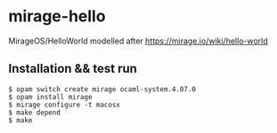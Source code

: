 # mirage-hello

MirageOS/HelloWorld modelled after https://mirage.io/wiki/hello-world

## Installation && test run

``` shell
$ opam switch create mirage ocaml-system.4.07.0
$ opam install mirage
$ mirage configure -t macosx
$ make depend
$ make
```
